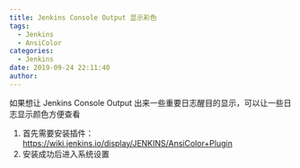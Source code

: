 ```yaml
---
title: Jenkins Console Output 显示彩色
tags:
  - Jenkins
  - AnsiColor
categories:
  - Jenkins
date: 2019-09-24 22:11:40
author:
---
```


如果想让 Jenkins Console Output 出来一些重要日志醒目的显示，可以让一些日志显示颜色方便查看

1. 首先需要安装插件： https://wiki.jenkins.io/display/JENKINS/AnsiColor+Plugin
2. 安装成功后进入系统设置
